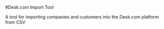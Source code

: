 #Desk.com Import Tool

A tool for importing companies and customers into the Desk.com platform from CSV

